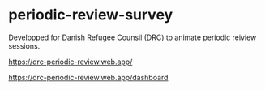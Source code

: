 # periodic-review-survey

Developped for Danish Refugee Counsil (DRC) to animate periodic reiview sessions.

https://drc-periodic-review.web.app/

https://drc-periodic-review.web.app/dashboard
